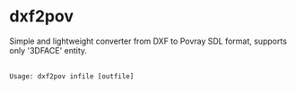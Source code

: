 # dxf2pov
Simple and lightweight converter from DXF to Povray SDL format, supports only '3DFACE' entity.<br><br>
```
Usage: dxf2pov infile [outfile] 
```
